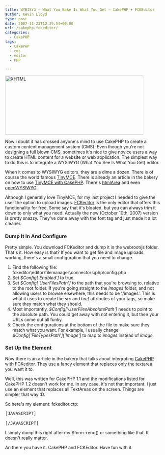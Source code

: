 ```yaml
---
title: WYBISYG – What You Bake Is What You Get – CakePHP + FCKEditor
author: Kevin Lloyd
type: post
date: 2007-11-23T12:39:54+00:00
url: /cakephp-fckeditor/
categories:
  - CakePHP
tags:
  - CakePHP
  - cms
  - editor
  - PHP

---
```

<img src="/wp-content/uploads/xhtml.jpg" alt="XHTML" class="imageframe" height="191" width="450" />

Now i doubt it has crossed anyone's mind to use CakePHP to create a custom content management system (CMS). Even though you're not designing a full blown CMS, sometimes it's nice to give novice users a way to create HTML content for a website or web application. The simplest way to do this is to integrate a WYSIWYG (What You See Is What You Get) editor.

When it comes to WYSIWYG editors, they are a dime a dozen. There is of course the world famous [TinyMCE][1]. There is already an article in the bakery on how to use [TinyMCE with CakePHP][2]. There's [htmlArea][3] and even [openWYSIWYG][4].

Although I generally love TinyMCE, for my last project I needed to give the user the option to upload images. [FCKeditor][5] is the only editor that offers this functionality for free. Some say that it's bloated, but you can always trim it down to only what you need. Actually the new (October 10th, 2007) version is pretty snazzy. They've done away with the font tag and just made it a lot cleaner.

### Dump It In And Configure

Pretty simple. You download FCKeditor and dump it in the webroot/js folder. That's it. How easy is that? If you want to get file and image uploads working, there's a small configuration that you need to change.

  1. Find the following file: fckeditor\editor\filemanager\connectors\php\config.php
  2. Set _$Config['Enabled']_ to true.
  3. Set _$Config['UserFilesPath']_ to the path that you're browsing to, relative to the root folder. If you're going straight to the _images_ folder, and not allowing users to browse elsewhere, this needs to be '/images'. This is what it uses to create the _src_ and _href_ attributes of your tags, so make sure they match what they should.
  4. Most importantly, _$Config['UserFilesAbsolutePath']_ needs to point to the absolute path. You could get away with not entering it, but then your URLs come out all funky.
  5. Check the configurations at the bottom of the file to make sure they match what you want. For example, I usually change _$Config\['FileTypesPath'\]\['Image'\]_ to map to _images_ instead of _image._

### Set Up the Element

Now there is an article in the bakery that talks about integrating [CakePHP with FCKeditor][6]. They use a fancy element that replaces only the textarea you want it to.

Well, this was written for CakePHP 1.1 and the modifications listed for CakePHP 1.2 doesn't work for me. In any case, it's not that important. I just use an element that replaces all TextAreas on the screen. Things are simpler that way :D.

So here's my element: fckeditor.ctp:

<pre>[JAVASCRIPT]

[/JAVASCRIPT]</pre>

I simply dump this right after my $form->end() or something like that. It doesn't really matter.

An there you have it. CakePHP and FCKEditor. Have fun with it.

 [1]: http://tinymce.moxiecode.com/
 [2]: http://bakery.cakephp.org/articles/view/using-tinymce-with-cakephp
 [3]: http://www.htmlarea.com/
 [4]: http://www.openwebware.com/products/openwysiwyg/demo.shtml
 [5]: http://www.fckeditor.net/
 [6]: http://bakery.cakephp.org/articles/view/using-fckeditor-with-cakephp